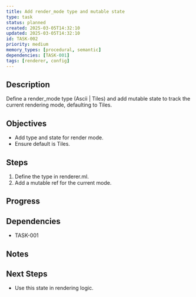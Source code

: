 ```yaml
---
title: Add render_mode type and mutable state
type: task
status: planned
created: 2025-03-05T14:32:10
updated: 2025-03-05T14:32:10
id: TASK-002
priority: medium
memory_types: [procedural, semantic]
dependencies: [TASK-001]
tags: [renderer, config]
---
```


## Description
Define a render_mode type (Ascii | Tiles) and add mutable state to track the current rendering mode, defaulting to Tiles.

## Objectives
- Add type and state for render mode.
- Ensure default is Tiles.

## Steps
1. Define the type in renderer.ml.
2. Add a mutable ref for the current mode.

## Progress

## Dependencies
- TASK-001

## Notes

## Next Steps
- Use this state in rendering logic.
